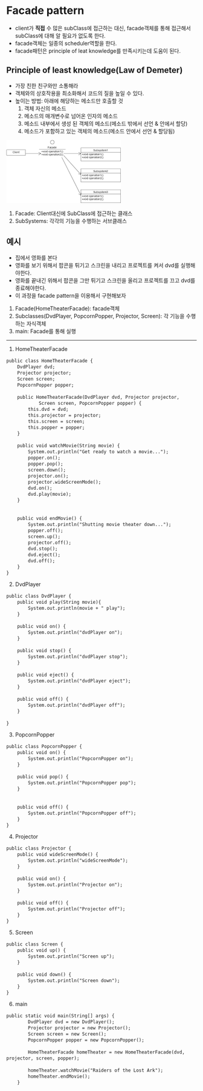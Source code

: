  # Facade pattern
  - client가 **직접** 수 많은 subClass에 접근하는 대신, facade객체를 통해 접근해서 subClass에 대해 알 필요가 없도록 한다.
  - facade객체는 일종의 scheduler역할을 한다.
  - facade패턴은 principle of leat knowledge를 만족시키는데 도움이 된다.
 
 ## Principle of least knowledge(Law of Demeter)
  - 가장 친한 친구와만 소통해라
  - 객체와의 상호작용을 최소화해서 코드의 질을 높일 수 있다.
  - 높이는 방법: 아래에 해당하는 메소드만 호출할 것
      1. 객체 자신의 메소드
      2. 메소드의 매개변수로 넘어온 인자의 메소드
      3. 메소드 내부에서 생성 된 객체의 메소드(메소드 밖에서 선언 & 안에서 할당)
      4. 메소드가 포함하고 있는 객체의 메소드(메소드 안에서 선언 & 할당됨)


 ![facade pattern](./facade_pattern.png)
 
 
  1. Facade: Client대신에 SubClass에 접근하는 클래스
  2. SubSystems: 각각의 기능을 수행하는 서브클래스

 ## 예시
  - 집에서 영화를 본다
  - 영화를 보기 위해서 팝콘을 튀기고 스크린을 내리고 프로젝트를 켜서 dvd를 실행해야한다.
  - 영화를 끝내긴 위해서 팝콘을 그만 튀기고 스크린을 올리고 프로젝트를 끄고 dvd를 종료해야한다.
  - 이 과정을 facade pattern을 이용해서 구현해보자

 1. Facade(HomeTheaterFacade): facade객체
 2. Subclasses(DvdPlayer, PopcornPopper, Projector, Screen): 각 기능을 수행하는 자식객체
 3. main: Facade를 통해 실행

---
1. HomeTheaterFacade
```
public class HomeTheaterFacade {
	DvdPlayer dvd;
	Projector projector;
	Screen screen;
	PopcornPopper popper;
	
	public HomeTheaterFacade(DvdPlayer dvd, Projector projector, 
			Screen screen, PopcornPopper popper) {
		this.dvd = dvd;
		this.projector = projector;
		this.screen = screen;
		this.popper = popper;
	}
	
	public void watchMovie(String movie) {
		System.out.println("Get ready to watch a movie...");
		popper.on();
		popper.pop();
		screen.down();
		projector.on();
		projector.wideScreenMode();
		dvd.on();
		dvd.play(movie);
	}
	
	
	public void endMovie() {
		System.out.println("Shutting movie theater down...");
		popper.off();
		screen.up();
		projector.off();
		dvd.stop();
		dvd.eject();
		dvd.off();
	}
}
```
 2. DvdPlayer
```
public class DvdPlayer {
	public void play(String movie){
		System.out.println(movie + " play");
	}
	
	public void on() {
		System.out.println("dvdPlayer on");
	}
	
	public void stop() {
		System.out.println("dvdPlayer stop");
	}
	
	public void eject() {
		System.out.println("dvdPlayer eject");
	}
	
	public void off() {
		System.out.println("dvdPlayer off");
	}
	
}
```

 3. PopcornPopper
```
public class PopcornPopper {
	public void on() {
		System.out.println("PopcornPopper on");
	}
	
	public void pop() {
		System.out.println("PopcornPopper pop");
	}
	
	
	public void off() {
		System.out.println("PopcornPopper off");
	}
}
```

 4. Projector
```
public class Projector {
	public void wideScreenMode() {
		System.out.println("wideScreenMode");
	}
	
	public void on() {
		System.out.println("Projector on");
	}
	
	public void off() {
		System.out.println("Projector off");
	}
}
```

 5. Screen
```
public class Screen {
	public void up() {
		System.out.println("Screen up");
	}
	
	public void down() {
		System.out.println("Screen down");
	}
}
```

 6. main
```
public static void main(String[] args) {
		DvdPlayer dvd = new DvdPlayer();
		Projector projector = new Projector();
		Screen screen = new Screen();
		PopcornPopper popper = new PopcornPopper();
		
		HomeTheaterFacade homeTheater = new HomeTheaterFacade(dvd, projector, screen, popper);
	
		homeTheater.watchMovie("Raiders of the Lost Ark");
		homeTheater.endMovie();
	}
```
